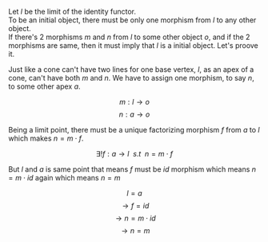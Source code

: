 Let $l$ be the limit of the identity functor.  
To be an initial object, there must be only one morphism from $l$ to any other object.  
If there's 2 morphisms $m$ and $n$ from $l$ to some other object $o$, and if the 2 morphisms are same, then it must imply that $l$ is a initial object. Let's proove it.

Just like a cone can't have two lines for one base vertex, $l$, as an apex of a cone, can't have both $m$ and $n$. We have to assign one morphism, to say $n$, to some other apex $a$.

$$m:l\rightarrow o$$
$$n:a\rightarrow o$$

Being a limit point, there must be a unique factorizing morphism $f$ from $a$ to $l$ which makes $n = m \cdot f$.

$$\exists ! f:a \rightarrow l \enspace s.t \enspace n = m \cdot f$$

But $l$ and $a$ is same point that means $f$ must be $id$ morphism which means $n = m \cdot id$ again which means $n = m$

$$l=a$$
$$\rightarrow f = id$$
$$\rightarrow n = m \cdot id$$
$$\rightarrow n=m$$
